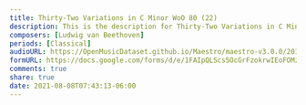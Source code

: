 ```yaml
---
title: Thirty-Two Variations in C Minor WoO 80 (22)
description: This is the description for Thirty-Two Variations in C Minor WoO 80 by Ludwig van Beethoven
composers: [Ludwig van Beethoven]
periods: [Classical]
audioURL: https://OpenMusicDataset.github.io/Maestro/maestro-v3.0.0/2017/MIDI-Unprocessed_080_PIANO080_MID--AUDIO-split_07-09-17_Piano-e_1-06_wav--2.midi
formURL: https://docs.google.com/forms/d/e/1FAIpQLScs5OcGrFzokrwIEoFOMz2TwBNQGpyCCjX1oO2dG27YopYUFw/viewform
comments: true
share: true
date: 2021-08-08T07:43:13-06:00
---
```

